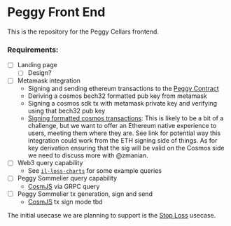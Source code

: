 # Peggy Front End

This is the repository for the Peggy Cellars frontend.

### Requirements:
- [ ] Landing page 
    - [ ] Design?
- [ ] Metamask integration
    - Signing and sending ethereum transactions to the [Peggy Contract](https://github.com/althea-net/peggy/blob/master/solidity/contracts/Peggy.sol)
    - Deriving a cosmos bech32 formatted pub key from metamask
    - Signing a cosmos sdk tx with metamask private key and verifying using that bech32 pub key
    - [Signing formatted cosmos transactions](https://medium.com/alpineintel/issuing-and-verifying-eip-712-challenges-with-go-32635ca78aaf): This is likely to be a bit of a challenge, but we want to offer an Ethereum native experience to users, meeting them where they are. See link for potential way this integration could work from the ETH signing side of things. As for key derivation ensuring that the sig will be valid on the Cosmos side we need to discuss more with @zmanian.
- [ ] Web3 query capability
    - See [`il-loss-charts`](https://github.com/PeggyJV/il-loss-charts#source-material) for some example queries
- [ ] Peggy Sommelier query capability
    - [CosmJS](https://github.com/cosmos/cosmjs) via GRPC query
- [ ] Peggy Sommelier tx generation, sign and send
    - [CosmJS](https://github.com/cosmos/cosmjs) tx sign mode tbd

The initial usecase we are planning to support is the [Stop Loss](./products/stop-loss) usecase.